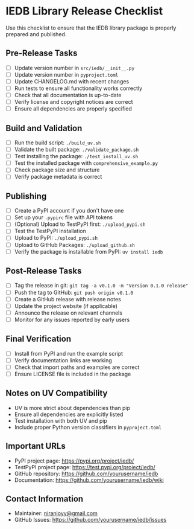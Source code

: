 # IEDB Library Release Checklist

Use this checklist to ensure that the IEDB library package is properly prepared and published.

## Pre-Release Tasks

- [ ] Update version number in `src/iedb/__init__.py`
- [ ] Update version number in `pyproject.toml`
- [ ] Update CHANGELOG.md with recent changes
- [ ] Run tests to ensure all functionality works correctly
- [ ] Check that all documentation is up-to-date
- [ ] Verify license and copyright notices are correct
- [ ] Ensure all dependencies are properly specified

## Build and Validation

- [ ] Run the build script: `./build_uv.sh`
- [ ] Validate the built package: `./validate_package.sh`
- [ ] Test installing the package: `./test_install_uv.sh`
- [ ] Test the installed package with `comprehensive_example.py`
- [ ] Check package size and structure
- [ ] Verify package metadata is correct

## Publishing

- [ ] Create a PyPI account if you don't have one
- [ ] Set up your `.pypirc` file with API tokens
- [ ] (Optional) Upload to TestPyPI first: `./upload_pypi.sh`
- [ ] Test the TestPyPI installation
- [ ] Upload to PyPI: `./upload_pypi.sh`
- [ ] Upload to GitHub Packages: `./upload_github.sh`
- [ ] Verify the package is installable from PyPI: `uv install iedb`

## Post-Release Tasks

- [ ] Tag the release in git: `git tag -a v0.1.0 -m "Version 0.1.0 release"`
- [ ] Push the tag to GitHub: `git push origin v0.1.0`
- [ ] Create a GitHub release with release notes
- [ ] Update the project website (if applicable)
- [ ] Announce the release on relevant channels
- [ ] Monitor for any issues reported by early users

## Final Verification

- [ ] Install from PyPI and run the example script
- [ ] Verify documentation links are working
- [ ] Check that import paths and examples are correct
- [ ] Ensure LICENSE file is included in the package

## Notes on UV Compatibility

- UV is more strict about dependencies than pip
- Ensure all dependencies are explicitly listed
- Test installation with both UV and pip
- Include proper Python version classifiers in `pyproject.toml`

## Important URLs

- PyPI project page: https://pypi.org/project/iedb/
- TestPyPI project page: https://test.pypi.org/project/iedb/
- GitHub repository: https://github.com/yourusername/iedb
- Documentation: https://github.com/yourusername/iedb/wiki

## Contact Information

- Maintainer: niranjoyy@gmail.com
- GitHub Issues: https://github.com/yourusername/iedb/issues